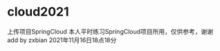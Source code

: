 # cloud2021
上传项目SpringCloud
本人平时练习SpringCloud项目所用，仅供参考，谢谢
                                      add by zxbian 2021年11月16日18点18分
